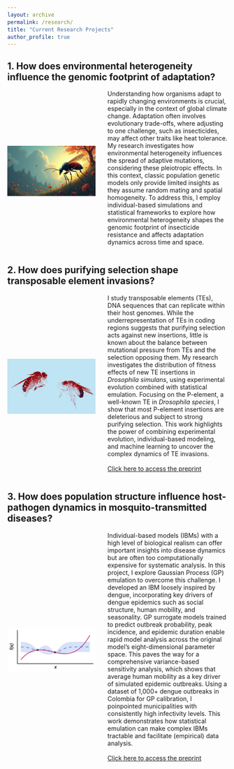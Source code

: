 ```yaml
---
layout: archive
permalink: /research/
title: "Current Research Projects"
author_profile: true
---
```


## 1. How does environmental heterogeneity influence the genomic footprint of adaptation?

<div style="display: flex; align-items: center; justify-content: center; margin-bottom: 2em;">
  <img src="../images/Drosophila-ChatGPT.jpg" alt="Spatial Adaptation" style="width: 40%; margin-right: 2em;">
  <p style="display: block; margin-top: 0;">  Understanding how organisms adapt to rapidly changing environments is crucial, especially in the context of global climate change. Adaptation often involves evolutionary trade-offs, where adjusting to one challenge, such as insecticides, may affect other traits like heat tolerance. My research investigates how environmental heterogeneity influences the spread of adaptive mutations, considering these pleiotropic effects. In this context, classic population genetic models only provide limited insights as they assume random mating and spatial homogeneity. To address this, I employ individual-based simulations and statistical frameworks to explore how environmental heterogeneity shapes the genomic footprint of insecticide resistance and affects adaptation dynamics across time and space. 
  </p>
</div>

## 2. How does purifying selection shape transposable element invasions?

<div style="display: flex; align-items: center; justify-content: center; margin-bottom: 2em;">
  <img src="../images/Drosophila-edited.jpg" alt="Transposable Elements" style="width: 40%; margin-right: 2em;">
  <p style="display: block; margin-top: 0;"> 
    I study transposable elements (TEs), DNA sequences that can replicate within their host genomes. While the underrepresentation of TEs in coding regions suggests that purifying selection acts against new insertions, little is known about the balance between mutational pressure from TEs and the selection opposing them. My research investigates the distribution of fitness effects of new TE insertions in <i>Drosophila simulans</i>, using experimental evolution combined with statistical emulation. Focusing on the P-element, a well-known TE in <i>Drosophila species</i>, I show that most P-element insertions are deleterious and subject to strong purifying selection. This work highlights the power of combining experimental evolution, individual-based modeling, and machine learning to uncover the complex dynamics of TE invasions.
    <br><br>
    <a href="https://www.biorxiv.org/content/10.1101/2024.12.17.628872v2" target="_blank">Click here to access the preprint</a>
  </p>
</div>


## 3. How does population structure influence host-pathogen dynamics in mosquito-transmitted diseases?

<div style="display: flex; align-items: center; justify-content: center; margin-bottom: 2em;">
  <img src="../images/GP-concept.jpg" alt="GPs in Epidemiology" style="width: 40%; margin-right: 2em;">
  <p style="display: block; margin-top: 0;"> Individual-based models (IBMs) with a high level of biological realism can offer important insights into disease dynamics but are often too computationally expensive for systematic analysis. In this project, I explore Gaussian Process (GP) emulation to overcome this challenge. I developed an IBM loosely inspired by dengue, incorporating key drivers of dengue epidemics such as social structure, human mobility, and seasonality. GP surrogate models trained to predict outbreak probability, peak incidence, and epidemic duration enable rapid model analysis across the original model’s eight-dimensional parameter space. This paves the way for a comprehensive variance-based sensitivity analysis, which shows that average human mobility as a key driver of simulated epidemic outbreaks. Using a dataset of 1,000+ dengue outbreaks in Colombia for GP calibration, I poinpointed municipalities with consistently high infectivity levels. This work demonstrates how statistical emulation can make complex IBMs tractable and facilitate (empirical) data analysis.
    <br><br>
    <a href="https://www.medrxiv.org/content/10.1101/2024.11.28.24318136v1" target="_blank">Click here to access the preprint</a>
  </p>
</div>


